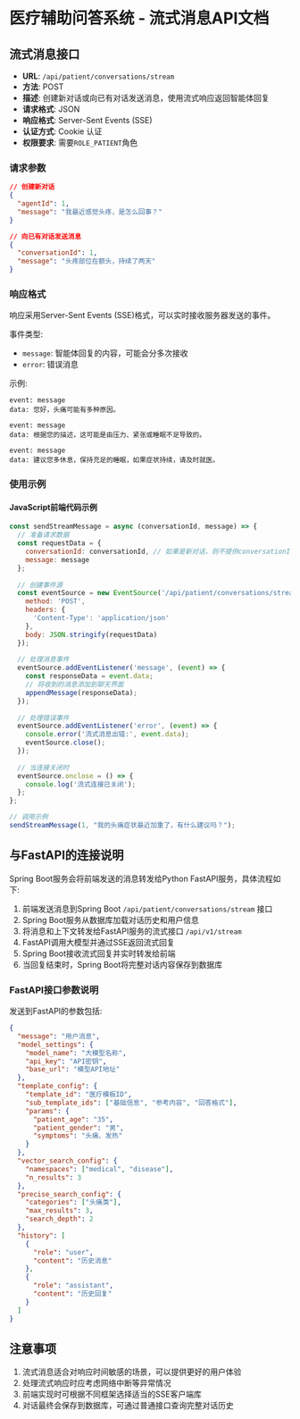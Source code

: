 # 医疗辅助问答系统 - 流式消息API文档

## 流式消息接口

- **URL**: `/api/patient/conversations/stream`
- **方法**: POST
- **描述**: 创建新对话或向已有对话发送消息，使用流式响应返回智能体回复
- **请求格式**: JSON
- **响应格式**: Server-Sent Events (SSE)
- **认证方式**: Cookie 认证
- **权限要求**: 需要`ROLE_PATIENT`角色

### 请求参数

```json
// 创建新对话
{
  "agentId": 1,
  "message": "我最近感觉头疼，是怎么回事？"
}

// 向已有对话发送消息
{
  "conversationId": 1,
  "message": "头疼部位在额头，持续了两天"
}
```

### 响应格式

响应采用Server-Sent Events (SSE)格式，可以实时接收服务器发送的事件。

事件类型:
- `message`: 智能体回复的内容，可能会分多次接收
- `error`: 错误消息

示例:
```
event: message
data: 您好，头痛可能有多种原因。

event: message
data: 根据您的描述，这可能是由压力、紧张或睡眠不足导致的。

event: message
data: 建议您多休息，保持充足的睡眠，如果症状持续，请及时就医。
```

### 使用示例

#### JavaScript前端代码示例

```javascript
const sendStreamMessage = async (conversationId, message) => {
  // 准备请求数据
  const requestData = {
    conversationId: conversationId, // 如果是新对话，则不提供conversationId而是提供agentId
    message: message
  };
  
  // 创建事件源
  const eventSource = new EventSource('/api/patient/conversations/stream', {
    method: 'POST',
    headers: {
      'Content-Type': 'application/json'
    },
    body: JSON.stringify(requestData)
  });
  
  // 处理消息事件
  eventSource.addEventListener('message', (event) => {
    const responseData = event.data;
    // 将收到的消息添加到聊天界面
    appendMessage(responseData);
  });
  
  // 处理错误事件
  eventSource.addEventListener('error', (event) => {
    console.error('流式消息出错:', event.data);
    eventSource.close();
  });
  
  // 当连接关闭时
  eventSource.onclose = () => {
    console.log('流式连接已关闭');
  };
};

// 调用示例
sendStreamMessage(1, "我的头痛症状最近加重了，有什么建议吗？");
```

## 与FastAPI的连接说明

Spring Boot服务会将前端发送的消息转发给Python FastAPI服务，具体流程如下:

1. 前端发送消息到Spring Boot `/api/patient/conversations/stream` 接口
2. Spring Boot服务从数据库加载对话历史和用户信息
3. 将消息和上下文转发给FastAPI服务的流式接口 `/api/v1/stream`
4. FastAPI调用大模型并通过SSE返回流式回复
5. Spring Boot接收流式回复并实时转发给前端
6. 当回复结束时，Spring Boot将完整对话内容保存到数据库

### FastAPI接口参数说明

发送到FastAPI的参数包括:

```json
{
  "message": "用户消息",
  "model_settings": {
    "model_name": "大模型名称",
    "api_key": "API密钥",
    "base_url": "模型API地址"
  },
  "template_config": {
    "template_id": "医疗模板ID",
    "sub_template_ids": ["基础信息", "参考内容", "回答格式"],
    "params": {
      "patient_age": "35",
      "patient_gender": "男",
      "symptoms": "头痛、发热"
    }
  },
  "vector_search_config": {
    "namespaces": ["medical", "disease"],
    "n_results": 3
  },
  "precise_search_config": {
    "categories": ["头痛类"],
    "max_results": 3,
    "search_depth": 2
  },
  "history": [
    {
      "role": "user",
      "content": "历史消息"
    },
    {
      "role": "assistant",
      "content": "历史回复"
    }
  ]
}
```

## 注意事项

1. 流式消息适合对响应时间敏感的场景，可以提供更好的用户体验
2. 处理流式响应时应考虑网络中断等异常情况
3. 前端实现时可根据不同框架选择适当的SSE客户端库
4. 对话最终会保存到数据库，可通过普通接口查询完整对话历史 